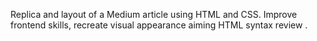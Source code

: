Replica and layout of a Medium article using HTML and CSS. Improve frontend skills, recreate visual appearance aiming HTML syntax review
.
